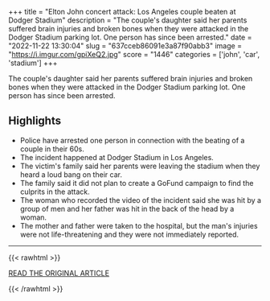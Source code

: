 +++
title = "Elton John concert attack: Los Angeles couple beaten at Dodger Stadium"
description = "The couple's daughter said her parents suffered brain injuries and broken bones when they were attacked in the Dodger Stadium parking lot. One person has since been arrested."
date = "2022-11-22 13:30:04"
slug = "637cceb86091e3a87f90abb3"
image = "https://i.imgur.com/gpiXeQ2.jpg"
score = "1446"
categories = ['john', 'car', 'stadium']
+++

The couple's daughter said her parents suffered brain injuries and broken bones when they were attacked in the Dodger Stadium parking lot. One person has since been arrested.

## Highlights

- Police have arrested one person in connection with the beating of a couple in their 60s.
- The incident happened at Dodger Stadium in Los Angeles.
- The victim's family said her parents were leaving the stadium when they heard a loud bang on their car.
- The family said it did not plan to create a GoFund campaign to find the culprits in the attack.
- The woman who recorded the video of the incident said she was hit by a group of men and her father was hit in the back of the head by a woman.
- The mother and father were taken to the hospital, but the man's injuries were not life-threatening and they were not immediately reported.

---

{{< rawhtml >}}
  <p class="article-category">
    <a target="_blank" href="https://www.fox5ny.com/news/dodger-stadium-elton-john-concert-attack">READ THE ORIGINAL ARTICLE</a>
  </p>
{{< /rawhtml >}}
